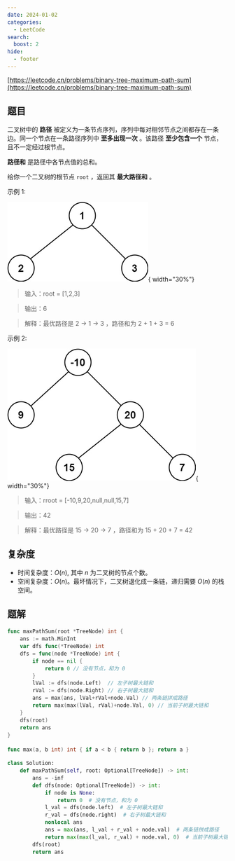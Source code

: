 ```yaml
---
date: 2024-01-02
categories:
  - LeetCode
search:
  boost: 2
hide:
  - footer
---
```


[https://leetcode.cn/problems/binary-tree-maximum-path-sum](https://leetcode.cn/problems/binary-tree-maximum-path-sum)

## 题目

二叉树中的 **路径** 被定义为一条节点序列，序列中每对相邻节点之间都存在一条边。同一个节点在一条路径序列中 **至多出现一次** 。该路径 **至少包含一个** 节点，且不一定经过根节点。

**路径和** 是路径中各节点值的总和。

给你一个二叉树的根节点 `root` ，返回其 **最大路径和** 。

示例 1:

![](../assets/img/leetcode/124_1.jpeg){ width="30%"}

> 输入：root = [1,2,3]

> 输出：6

> 解释：最优路径是 2 -> 1 -> 3 ，路径和为 2 + 1 + 3 = 6

示例 2:

![](../assets/img/leetcode/124_2.jpeg){ width="30%"}

> 输入：rroot = [-10,9,20,null,null,15,7]

> 输出：42

> 解释：最优路径是 15 -> 20 -> 7 ，路径和为 15 + 20 + 7 = 42

## 复杂度

- 时间复杂度：$O(n)$, 其中 $n$ 为二叉树的节点个数。
- 空间复杂度：$O(n)$。最坏情况下，二叉树退化成一条链，递归需要 $O(n)$ 的栈空间。

## 题解

```go title="Go"
func maxPathSum(root *TreeNode) int {
    ans := math.MinInt
    var dfs func(*TreeNode) int
    dfs = func(node *TreeNode) int {
        if node == nil {
            return 0 // 没有节点，和为 0
        }
        lVal := dfs(node.Left)  // 左子树最大链和
        rVal := dfs(node.Right) // 右子树最大链和
        ans = max(ans, lVal+rVal+node.Val) // 两条链拼成路径
        return max(max(lVal, rVal)+node.Val, 0) // 当前子树最大链和
    }
    dfs(root)
    return ans
}

func max(a, b int) int { if a < b { return b }; return a }
```

```python title="Python"
class Solution:
    def maxPathSum(self, root: Optional[TreeNode]) -> int:
        ans = -inf
        def dfs(node: Optional[TreeNode]) -> int:
            if node is None:
                return 0  # 没有节点，和为 0
            l_val = dfs(node.left)  # 左子树最大链和
            r_val = dfs(node.right)  # 右子树最大链和
            nonlocal ans
            ans = max(ans, l_val + r_val + node.val)  # 两条链拼成路径
            return max(max(l_val, r_val) + node.val, 0)  # 当前子树最大链和
        dfs(root)
        return ans
```

[^1]: [灵茶山艾府 - 124. 二叉树中的最大路径和](https://leetcode.cn/problems/binary-tree-maximum-path-sum/solutions/2227021/shi-pin-che-di-zhang-wo-zhi-jing-dpcong-n9s91/)
